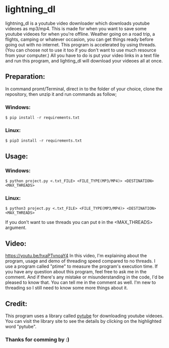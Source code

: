 # **lightning_dl**
lightning_dl is a youtube video downloader which downloads youtube videoes as mp3/mp4.
This is made for when you want to save some youtube videoes for when you're offline. Weather going on a road trip, a flights, camping or whatever occasion, you can get things ready before going out with no internet.
This program is accelerated by using threads. (You can choose not to use it too if you don't want to use much resource from your computer.)
All you have to do is put your video links in a text file and run this program, and lighting_dl will download your videoes all at once.

## **Preparation:**
In command promt/Terminal, direct in to the folder of your choice, clone the repository, then unzip it and run commands as follow;
### Windows:
```console
$ pip install -r requirements.txt
```
### Linux:
```console
$ pip3 install -r requirements.txt
```
## **Usage:**
### Windows:
```console
$ python project.py <.txt_FILE> <FILE_TYPE(MP3/MP4)> <DESTINATION> <MAX_THREADS>
```
### Linux:
```console
$ python3 project.py <.txt_FILE> <FILE_TYPE(MP3/MP4)> <DESTINATION> <MAX_THREADS>
```
If you don't want to use threads you can put `0` in the <MAX_THREADS> argument.

## **Video:**
https://youtu.be/hxaPTvnoaY4
In this video, I'm explaining about the program, usage and demo of threading speed compared to no threads.
I use a program called "ptime" to measure the program's execution time.
If you have any question about this program, feel free to ask me in the comment.
And if there's any mistake or misunderstanding in the code, I'd be pleased to know that. You can tell me in the comment as well.
I'm new to threading so I still need to know some more things about it.

## **Credit:**
This program uses a library called [pytube](https://pypi.org/project/pytube/) for downloading youtube videoes. You can visit the library site to see the details by clicking on the highlighted word "pytube".

### Thanks for comming by :)
